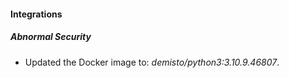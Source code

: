 #### Integrations
##### Abnormal Security
- Updated the Docker image to: *demisto/python3:3.10.9.46807*.
